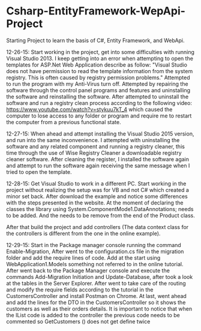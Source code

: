 ﻿# Csharp-EntityFramework-WepApi-Project
Starting Project to learn the basis of C#, Entity Framework, and WebApi.

12-26-15: Start working in the project, get into some difficulties with running Visual Studio 2013. I keep getting into an error when attempting to open the templates for ASP.Net Web Application describe as follow: "Visual Studio does not have permission to read the template information from the system registry. This is often caused by registry permission problems." Attempted to run the program with my Anti-Virus turn off. Attempted by repairing the software through the control panel programs and features and uninstalling the software and reinstalling the software. After attempted to uninstall the software and run a registry clean process according to the following video: https://www.youtube.com/watch?v=stykuu7kT_4 which caused the computer to lose access to any folder or program and require me to restart the computer from a previous functional state. 

12-27-15: When ahead and attempt installing the Visual Studio 2015 version, and run into the same inconvenience. I attempted with uninstalling the software and any related component and running a registry cleaner, this time through the use of Wise Registry Cleaner a downloadable registry cleaner software. After cleaning the register, I installed the software again and attempt to run the software again receiving the same message when I tried to open the template.

12-28-15: Get Visual Studio to work in a different PC. Start working in the project without realizing the setup was for VB and not C# which created a minor set back. After download the example and notice some differences with the steps presented in the website. At the moment of declaring the classes the library using System.ComponentMode1.DataAnnotations; needs to be added. And the </review> needs to be remove from the end of the Product class.

After that build the project and add controllers (The data context class for the controllers is different from the one in the online example).

12-29-15: Start in the Package manager console running the command Enable-Migration, After went to the configuration.cs file in the migration folder and add the require lines of code. Add at the start using WebApplication1.Models something not referred to in the online tutorial. After went back to the Package Manager console and execute the commands Add-Migration Initiation and Update-Database, after took a look at the tables in the Server Explorer. After went to take care of the routing and modify the require fields according to the tutorial in the CustomersController and install Postman on Chrome. At last, went ahead and add the lines for the DTO in the CustomersController so it shows the customers as well as their orders details. It is important to notice that when the IList code is added to the controller the previous code needs to be commented so GetCustomers () does not get define twice